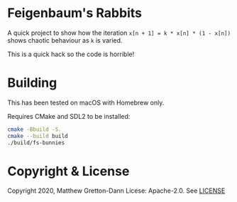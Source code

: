 # Feigenbaum's Rabbits

A quick project to show how the iteration `x[n + 1] = k * x[n] * (1 - x[n])` shows chaotic
behaviour as `k` is varied.

This is a quick hack so the code is horrible!

# Building

This has been tested on macOS with Homebrew only.

Requires CMake and SDL2 to be installed:

```sh
cmake -Bbuild -S.
cmake --build build
./build/fs-bunnies
```

# Copyright & License

Copyright 2020, Matthew Gretton-Dann
Licese: Apache-2.0.  See [LICENSE](./LICENSE.md)